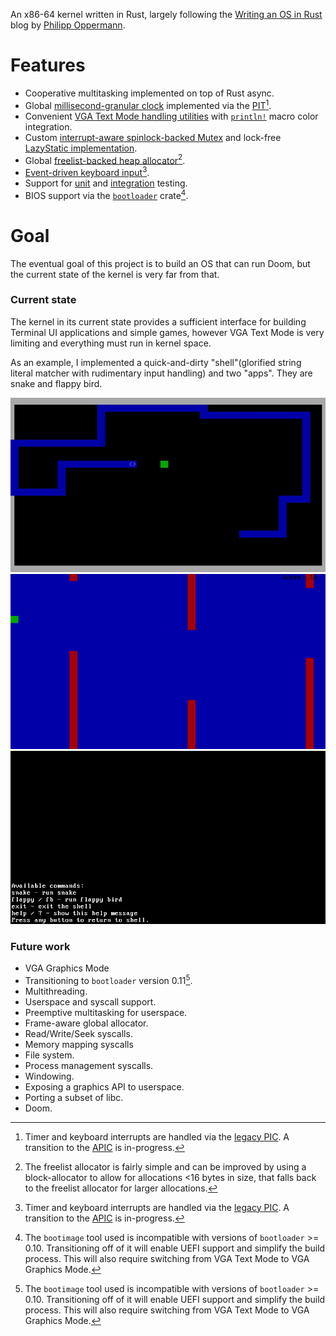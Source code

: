 An x86-64 kernel written in Rust, largely following the [Writing an OS in Rust](https://os.phil-opp.com/) blog by [Philipp Oppermann](https://github.com/phil-opp).

# Features
- Cooperative multitasking implemented on top of Rust async.
- Global [millisecond-granular clock](https://github.com/CordlessCoder/os/blob/main/kernel/src/clock.rs)
    implemented via the [PIT](https://en.wikipedia.org/wiki/Programmable_interval_timer)[^INT].
- Convenient [VGA Text Mode handling utilities](https://github.com/CordlessCoder/os/blob/main/kernel/src/vga.rs)
    with [`println!`](https://github.com/CordlessCoder/os/blob/main/kernel/src/vga/macros.rs#L20) macro color integration.
- Custom [interrupt-aware spinlock-backed Mutex](https://github.com/CordlessCoder/os/blob/main/spinlock/src/lib.rs)
    and lock-free [LazyStatic implementation](https://github.com/CordlessCoder/os/blob/main/spinlock/src/lazystatic.rs).
- Global [freelist-backed heap allocator](https://github.com/CordlessCoder/os/blob/main/kernel/src/memory/freelist_alloc.rs)[^ALLOC].
- [Event-driven keyboard input](https://github.com/CordlessCoder/os/blob/main/kernel/src/task/keyboard.rs)[^INT].
- Support for [unit](https://github.com/CordlessCoder/os/blob/main/kernel/src/test.rs) and [integration](https://github.com/CordlessCoder/os/tree/main/kernel/tests) testing.
- BIOS support via the [`bootloader`](https://docs.rs/bootloader/0.9.31/bootloader/index.html) crate[^BOOTLOADER].

[^INT]: Timer and keyboard interrupts are handled via the [legacy PIC](https://wiki.osdev.org/8259_PIC).
    A transition to the [APIC](https://wiki.osdev.org/APIC) is in-progress.
[^BOOTLOADER]: The `bootimage` tool used is incompatible with versions of `bootloader` >= 0.10.
    Transitioning off of it will enable UEFI support and simplify the build process.
    This will also require switching from VGA Text Mode to VGA Graphics Mode.
[^ALLOC]: The freelist allocator is fairly simple and can be improved by using a block-allocator to allow for allocations <16 bytes in size,
    that falls back to the freelist allocator for larger allocations.

# Goal
The eventual goal of this project is to build an OS that can run Doom, but the current state of the kernel is very far from that.

### Current state
The kernel in its current state provides a sufficient interface for building Terminal UI applications and simple games,
however VGA Text Mode is very limiting and everything must run in kernel space.

As an example, I implemented a quick-and-dirty "shell"(glorified string literal matcher with rudimentary input handling) and two "apps".
They are snake and flappy bird.

<img alt="Snake" src="https://raw.githubusercontent.com/CordlessCoder/os/main/assets/snake.jpg">
<img alt="Flappy bird" src="https://raw.githubusercontent.com/CordlessCoder/os/main/assets/flappy.png">
<img alt="Help message" src="https://raw.githubusercontent.com/CordlessCoder/os/main/assets/help.png">

### Future work
- VGA Graphics Mode
- Transitioning to `bootloader` version 0.11[^BOOTLOADER].
- Multithreading.
- Userspace and syscall support.
- Preemptive multitasking for userspace.
- Frame-aware global allocator.
- Read/Write/Seek syscalls.
- Memory mapping syscalls
- File system.
- Process management syscalls.
- Windowing.
- Exposing a graphics API to userspace.
- Porting a subset of libc.
- Doom.
